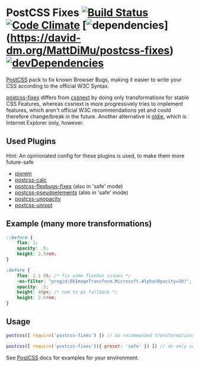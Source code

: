 # PostCSS Fixes [![Build Status][ci-img]][ci] [![Code Climate](https://codeclimate.com/github/MattDiMu/postcss-fixes/badges/gpa.svg)](https://codeclimate.com/github/MattDiMu/postcss-fixes) [![dependencies](https://david-dm.org/MattDiMu/postcss-fixes.svg)] (https://david-dm.org/MattDiMu/postcss-fixes) [![devDependencies](https://david-dm.org/MattDiMu/postcss-fixes/dev-status.svg)](https://david-dm.org/MattDiMu/postcss-fixes)


[PostCSS] pack to fix known Browser Bugs, making it easier to write your CSS according to the official W3C Syntax.

[postcss-fixes](https://github.com/MattDiMu/postcss-fixes) differs from [cssnext](https://github.com/MoOx/postcss-cssnext) by doing only transformations for stable CSS Features, whereas cssnext is more progressively tries to implement features, which aren't official W3C recommendations yet and could therefore change/break in the future. Another alternative is [oldie](https://github.com/jonathantneal/oldie), which is Internet Explorer only, however.


## Used Plugins
Hint: An opinionated config for these plugins is used, to make them more future-safe
* [pixrem](https://github.com/robwierzbowski/node-pixrem)
* [postcss-calc](https://github.com/postcss/postcss-calc)
* [postcss-flexbugs-fixes](https://github.com/luisrudge/postcss-flexbugs-fixes) (also in 'safe' mode)
* [postcss-pseudoelements](https://github.com/axa-ch/postcss-pseudoelements) (also in 'safe' mode)
* [postcss-unopacity](https://github.com/jonathantneal/postcss-unopacity)
* [postcss-unroot](https://github.com/jonathantneal/postcss-unroot)


## Example (many more transformations)
```css
::before {
    flex: 1;
    opacity: .5;
    height: 2.5rem;
}
```

```css
:before {
    flex: 1 1 0%; /* fix some flexbox issues */
    -ms-filter: "progid:DXImageTransform.Microsoft.Alpha(Opacity=50)"; /* opacity for IE */
    opacity: .5;
    height: 40px; /* rem to px fallback */
    height: 2.5rem;
}
```


[PostCSS]: https://github.com/postcss/postcss
[ci-img]:  https://travis-ci.org/MattDiMu/postcss-fixes.svg
[ci]:      https://travis-ci.org/MattDiMu/postcss-fixes


## Usage


```js
postcss([ require('postcss-fixes') ]) // do recommended transformations
```

```js
postcss([ require('postcss-fixes')({ preset: 'safe' }) ]) // do only very safe transformations
```

See [PostCSS](https://github.com/postcss/postcss) docs for examples for your environment.
